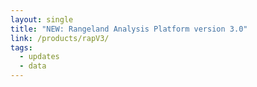 ```yaml
---
layout: single
title: "NEW: Rangeland Analysis Platform version 3.0"
link: /products/rapV3/
tags:
  - updates
  - data
---
```

